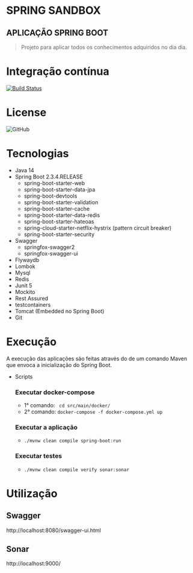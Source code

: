 # SPRING SANDBOX

## APLICAÇÃO SPRING BOOT
> Projeto para aplicar todos os conhecimentos adquiridos no dia dia.

# Integração contínua
[![Build Status](https://travis-ci.org/wesleyosantos91/spring-sandbox.svg?branch=master)](https://travis-ci.org/wesleyosantos91/spring-sandbox)

# License
![GitHub](https://img.shields.io/github/license/wesleyosantos91/spring-sandbox?style=for-the-badgex)

# Tecnologias
- Java 14
- Spring Boot 2.3.4.RELEASE
    - spring-boot-starter-web
    - spring-boot-starter-data-jpa
    - spring-boot-devtools
    - spring-boot-starter-validation
    - spring-boot-starter-cache
    - spring-boot-starter-data-redis
    - spring-boot-starter-hateoas
    - spring-cloud-starter-netflix-hystrix (pattern circuit breaker)
    - spring-boot-starter-security
- Swagger
    - springfox-swagger2
    - springfox-swagger-ui
- Flywaydb
- Lombok
- Mysql
- Redis
- Junit 5
- Mockito
- Rest Assured
- testcontainers
- Tomcat (Embedded no Spring Boot)
- Git

# Execução

A execução das aplicações são feitas através do de um comando Maven que envoca a inicialização do Spring Boot.

- Scripts
    ### Executar docker-compose
    - 1° comando: ``` cd src/main/docker/``` 
    - 2° comando: ```docker-compose -f docker-compose.yml up``` 
    ### Executar a aplicação
    -  ```./mvnw clean compile spring-boot:run```
    ### Executar testes
    -  ```./mvnw clean compile verify sonar:sonar```
    
# Utilização

## Swagger
http://localhost:8080/swagger-ui.html

## Sonar
http://localhost:9000/



